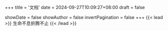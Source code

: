 +++
title = '文档'
date = 2024-09-27T10:09:27+08:00
draft = false

showDate = false
showAuthor = false
invertPagination = false
+++
{{< lead >}}
生命不息折腾不止
{{< /lead >}}